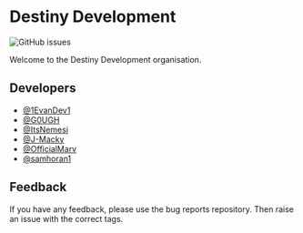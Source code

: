 # Destiny Development
![GitHub issues](https://img.shields.io/github/issues/DestinyDevelopment/bugs)

Welcome to the Destiny Development organisation.





## Developers

- [@1EvanDev1](https://www.github.com/1EvanDev1)
- [@G0UGH](https://www.github.com/G0UGH)
- [@ItsNemesi](https://www.github.com/ItsNemesi)
- [@J-Macky](https://www.github.com/J-Macky)
- [@OfficialMarv](https://www.github.com/OfficialMarv)
- [@samhoran1](https://www.github.com/samhoran1)

  
## Feedback

If you have any feedback, please use the bug reports repository. Then raise an issue with the correct tags.
